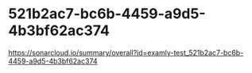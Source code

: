 # 521b2ac7-bc6b-4459-a9d5-4b3bf62ac374
https://sonarcloud.io/summary/overall?id=examly-test_521b2ac7-bc6b-4459-a9d5-4b3bf62ac374

